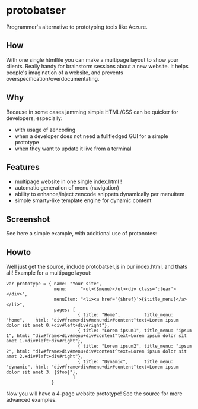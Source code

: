 # protobatser
Programmer's alternative to prototyping tools like Aczure.

## How 

With one single htmlfile you can make a multipage layout to show your clients. 
Really handy for brainstorm sessions about a new website. 
It helps people's imagination of a website, and prevents overspecification/overdocumentating.

## Why

Because in some cases jamming simple HTML/CSS can be quicker for developers, especially:

* with usage of zencoding
* when a developer does not need a fullfledged GUI for a simple prototype
* when they want to update it live from a terminal

## Features

* multipage website in one single index.html !
* automatic generation of menu (navigation)
* ability to enhance/inject zencode snippets dynamically per menuitem
* simple smarty-like template engine for dynamic content

## Screenshot

See here a simple example, with additional use of protonotes:



## Howto

Well just get the source, include protobatser.js in our index.html, and thats all! Example for a multipage layout:

    var prototype = { name: "Your site",
                      menu:     "<ul>{$menu}</ul><div class='clear'></div>",
                      menuItem: "<li><a href='{$href}'>{$title_menu}</a></li>",
                      pages: [
                               { title: "Home",         title_menu: "home",    html: "div#frame>div#menu+div#content^text=Lorem ipsum dolor sit amet 0.+div#left+div#right"},
                               { title: "Lorem ipsum1", title_menu: "ipsum 1", html: "div#frame>div#menu+div#content^text=Lorem ipsum dolor sit amet 1.+div#left+div#right"},
                               { title: "Lorem ipsum2", title_menu: "ipsum 2", html: "div#frame>div#menu+div#content^text=Lorem ipsum dolor sit amet 2.+div#left+div#right"},
                               { title: "Dynamic",      title_menu: "dynamic", html: "div#frame>div#menu+div#content^text=Lorem ipsum dolor sit amet 3. {$foo}"},
                             ]
                     }

Now you will have a 4-page website prototype! See the source for more advanced examples.
